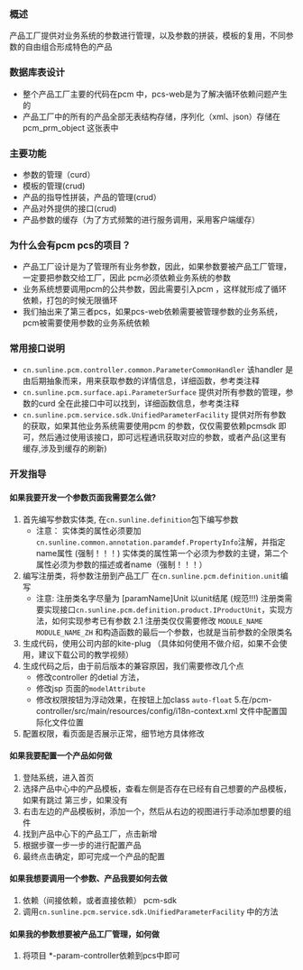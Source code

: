 ### 概述
产品工厂提供对业务系统的参数进行管理，以及参数的拼装，模板的复用，不同参数的自由组合形成特色的产品
### 数据库表设计
-	整个产品工厂主要的代码在pcm 中，pcs-web是为了解决循环依赖问题产生的
-	产品工厂中的所有的产品全部无表结构存储，序列化（xml、json）存储在pcm_prm_object 这张表中
### 主要功能
-	参数的管理（curd）
-	模板的管理(crud)
-	产品的指导性拼装，产品的管理(crud）
-	产品对外提供的接口(crud)
-	产品参数的缓存（为了方式频繁的进行服务调用，采用客户端缓存）
### 为什么会有pcm pcs的项目？
-	产品工厂设计是为了管理所有业务参数，因此，如果参数要被产品工厂管理，一定要把参数交给工厂，因此 pcm必须依赖业务系统的参数
-	业务系统想要调用pcm的公共参数，因此需要引入pcm ，这样就形成了循环依赖，打包的时候无限循环
-	我们抽出来了第三者pcs，如果pcs-web依赖需要被管理参数的业务系统，pcm被需要使用参数的业务系统依赖
### 常用接口说明
-	`cn.sunline.pcm.controller.common.ParameterCommonHandler` 
	该handler 是由后期抽象而来，用来获取参数的详情信息，详细函数，参考类注释
-	`cn.sunline.pcm.surface.api.ParameterSurface`
	提供对所有参数的管理，参数的curd 全在此接口中可以找到，详细函数信息，参考类注释
-	`cn.sunline.pcm.service.sdk.UnifiedParameterFacility`
	提供对所有参数的获取，如果其他业务系统需要使用pcm 的参数，仅仅需要依赖pcmsdk 即可，然后通过使用该接口，即可远程通讯获取对应的参数，或者产品(这里有缓存,涉及到缓存的刷新)
### 开发指导
#### 如果我要开发一个参数页面我需要怎么做?
1.	首先编写参数实体类, 在`cn.sunline.definition`包下编写参数
	-	注意： 实体类的属性必须要加`cn.sunline.common.annotation.paramdef.PropertyInfo`注解，并指定name属性 (强制！！！)
			  实体类的属性第一个必须为参数的主键，第二个属性必须为参数的描述或者name（强制！！！）
2.	编写注册类，将参数注册到产品工厂 在`cn.sunline.pcm.definition.unit`编写
	-	注意:  注册类名字尽量为 [paramName]Unit 以unit结尾 (规范!!!)
			  注册类需要实现接口`cn.sunline.pcm.definition.product.IProductUnit`，实现方法，如何实现参考已有参数
2.1	注册类仅仅需要修改 `MODULE_NAME` `MODULE_NAME_ZH` 和构造函数的最后一个参数，也就是当前参数的全限类名
3.  生成代码，使用公司内部的kite-plug （具体如何使用不做介绍，如果不会使用，建议下载公司的教学视频）
4. 	生成代码之后，由于前后版本的兼容原因，我们需要修改几个点
	-	修改controller 的detial 方法，
	-	修改jsp 页面的`modelAttribute` 
	-	修改权限按钮为浮动效果，在按钮上加class `auto-float`
5.在/pcm-controller/src/main/resources/config/i18n-context.xml 文件中配置国际化文件位置
6. 配置权限，看页面是否展示正常，细节地方具体修改
#### 如果我要配置一个产品如何做
1.	登陆系统，进入首页
2.	选择产品中心中的产品模板，查看左侧是否存在已经有自己想要的产品模板，如果有跳过 第三步，如果没有
3.	右击左边的产品模板树，添加一个，然后从右边的视图进行手动添加想要的组件
4.	找到产品中心下的产品工厂，点击新增
5.	根据步骤一步一步的进行配置产品
6.	最终点击确定，即可完成一个产品的配置
#### 如果我想要调用一个参数、产品我要如何去做
1.	依赖（间接依赖，或者直接依赖） pcm-sdk
2.  调用`cn.sunline.pcm.service.sdk.UnifiedParameterFacility` 中的方法
#### 如果我的参数想要被产品工厂管理，如何做
1. 将项目 *-param-controller依赖到pcs中即可 

